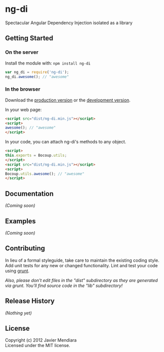 # ng-di

Spectacular Angular Dependency Injection isolated as a library

## Getting Started
### On the server
Install the module with: `npm install ng-di`

```javascript
var ng_di = require('ng-di');
ng_di.awesome(); // "awesome"
```

### In the browser
Download the [production version][min] or the [development version][max].

[min]: https://raw.github.com/jmendiara/ng-di/master/dist/ng-di.min.js
[max]: https://raw.github.com/jmendiara/ng-di/master/dist/ng-di.js

In your web page:

```html
<script src="dist/ng-di.min.js"></script>
<script>
awesome(); // "awesome"
</script>
```

In your code, you can attach ng-di's methods to any object.

```html
<script>
this.exports = Bocoup.utils;
</script>
<script src="dist/ng-di.min.js"></script>
<script>
Bocoup.utils.awesome(); // "awesome"
</script>
```

## Documentation
_(Coming soon)_

## Examples
_(Coming soon)_

## Contributing
In lieu of a formal styleguide, take care to maintain the existing coding style. Add unit tests for any new or changed functionality. Lint and test your code using [grunt](http://gruntjs.com/).

_Also, please don't edit files in the "dist" subdirectory as they are generated via grunt. You'll find source code in the "lib" subdirectory!_

## Release History
_(Nothing yet)_

## License
Copyright (c) 2012 Javier Mendiara  
Licensed under the MIT license.
